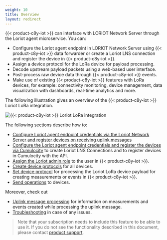 ```yaml
---
weight: 10
title: Overview
layout: redirect
---
```


{{< product-c8y-iot >}} can interface with LORIOT Network Server through the Loriot agent microservice. You can:

* Configure the Loriot agent endpoint in LORIOT Network Server using {{< product-c8y-iot >}} data forwarder or create a Loriot LNS connection and register the device in {{< product-c8y-iot >}}. 
* Assign a device protocol for the LoRa device for payload processing.
* Decode upstream payload packets using a web-based user interface.
* Post-process raw device data through {{< product-c8y-iot >}} events.
* Make use of existing {{< product-c8y-iot >}} features with LoRa devices, for example: connectivity monitoring, device management, data visualization with dashboards, real-time analytics and more.

The following illustration gives an overview of the {{< product-c8y-iot >}} Loriot LoRa integration.

![{{< product-c8y-iot >}} Loriot LoRa integration](/images/device-protocols/lora-loriot/loriot-cumulocity-integration.png)

The following sections describe how to:

* [Configure Loriot agent endpoint credentials via the Loriot Network Server and register devices on receiving uplink messages](#configure-loriot-credentials-register-network-server)
* [Configure the Loriot agent endpoint credentials and register the devices via Cumulocity](#configure-loriot-credentials-cumulocity) to create Loriot LNS Connections and to register devices in Cumulocity with the API. 
* [Assign the Loriot admin role](#assign-loriot-admin-role) to the user in {{< product-c8y-iot >}}.
* [Create device protocols](#create-loriot-device-protocols) for all devices.
* [Set device protocol](#assign-loriot-device-protocol) for processing the Loriot LoRa device payload for creating measurements or events in {{< product-c8y-iot >}}.
* [Send operations](#operations-loriot) to devices.

Moreover, check out

* [Uplink message processing](#uplink-message) for information on measurements and events created while processing the uplink message.
* [Troubleshooting](#sigfox-troubleshooting) in case of any issues.


> Note that your subscription needs to include this feature to be able to use it. If you do not see the functionality described in this document, please contact [product support](/welcome/contacting-support/).
